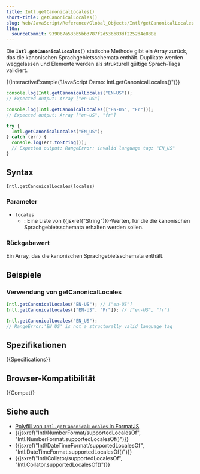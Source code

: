 ```yaml
---
title: Intl.getCanonicalLocales()
short-title: getCanonicalLocales()
slug: Web/JavaScript/Reference/Global_Objects/Intl/getCanonicalLocales
l10n:
  sourceCommit: 939067a53bb5bb3787f2d536b83df2252d4e838e
---
```


Die **`Intl.getCanonicalLocales()`** statische Methode gibt ein Array zurück, das die kanonischen Sprachgebietsschemata enthält. Duplikate werden weggelassen und Elemente werden als strukturell gültige Sprach-Tags validiert.

{{InteractiveExample("JavaScript Demo: Intl.getCanonicalLocales()")}}

```js interactive-example
console.log(Intl.getCanonicalLocales("EN-US"));
// Expected output: Array ["en-US"]

console.log(Intl.getCanonicalLocales(["EN-US", "Fr"]));
// Expected output: Array ["en-US", "fr"]

try {
  Intl.getCanonicalLocales("EN_US");
} catch (err) {
  console.log(err.toString());
  // Expected output: RangeError: invalid language tag: "EN_US"
}
```

## Syntax

```js-nolint
Intl.getCanonicalLocales(locales)
```

### Parameter

- `locales`
  - : Eine Liste von {{jsxref("String")}}-Werten, für die die kanonischen Sprachgebietsschemata erhalten werden sollen.

### Rückgabewert

Ein Array, das die kanonischen Sprachgebietsschemata enthält.

## Beispiele

### Verwendung von getCanonicalLocales

```js
Intl.getCanonicalLocales("EN-US"); // ["en-US"]
Intl.getCanonicalLocales(["EN-US", "Fr"]); // ["en-US", "fr"]

Intl.getCanonicalLocales("EN_US");
// RangeError:'EN_US' is not a structurally valid language tag
```

## Spezifikationen

{{Specifications}}

## Browser-Kompatibilität

{{Compat}}

## Siehe auch

- [Polyfill von `Intl.getCanonicalLocales` in FormatJS](https://formatjs.github.io/docs/polyfills/intl-getcanonicallocales/)
- {{jsxref("Intl/NumberFormat/supportedLocalesOf", "Intl.NumberFormat.supportedLocalesOf()")}}
- {{jsxref("Intl/DateTimeFormat/supportedLocalesOf", "Intl.DateTimeFormat.supportedLocalesOf()")}}
- {{jsxref("Intl/Collator/supportedLocalesOf", "Intl.Collator.supportedLocalesOf()")}}
